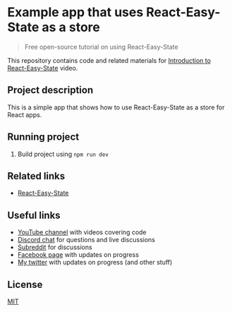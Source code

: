 # Example app that uses React-Easy-State as a store

> Free open-source tutorial on using React-Easy-State

This repository contains code and related materials for [Introduction to React-Easy-State](https://www.youtube.com/watch?v=jleTmmDhxX8) video.

## Project description

This is a simple app that shows how to use React-Easy-State as a store for React apps.

## Running project

1.  Build project using `npm run dev`

## Related links

* [React-Easy-State](https://github.com/solkimicreb/react-easy-state)

## Useful links

* [YouTube channel](https://www.youtube.com/c/TimErmilov) with videos covering code
* [Discord chat](https://discord.gg/hnKCXqQ) for questions and live discussions
* [Subreddit](https://www.reddit.com/r/BuildingWithJS/) for discussions
* [Facebook page](https://www.facebook.com/buildingproductswithjs/) with updates on progress
* [My twitter](https://twitter.com/yamalight) with updates on progress (and other stuff)

## License

[MIT](https://opensource.org/licenses/mit-license)
